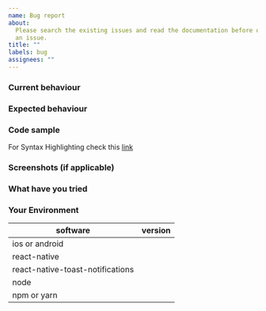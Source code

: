 ```yaml
---
name: Bug report
about:
  Please search the existing issues and read the documentation before opening
  an issue.
title: ""
labels: bug
assignees: ""
---
```


<!-- Issues that don't use this template are likely to be closed. -->

### Current behaviour

<!-- What's currently happening? -->

### Expected behaviour

<!-- What do you expect to happen? If there is an error, provide the complete error message with stack trace. -->

### Code sample

For Syntax Highlighting check this [link](https://help.github.com/en/articles/creating-and-highlighting-code-blocks)

<!-- Provide a complete code sample that could be run to reproduce the issue, ideally on snack.expo.io or in a github repo. -->

### Screenshots (if applicable)

<!-- Include screenshots if there's a bug in the layout. -->

### What have you tried

<!-- List down the steps you have tried to fix or identify the issue and links to any related issues you found. -->

### Your Environment

| software                         | version |
| -------------------------------- | ------- |
| ios or android                   |
| react-native                     |
| react-native-toast-notifications |
| node                             |
| npm or yarn                      |
